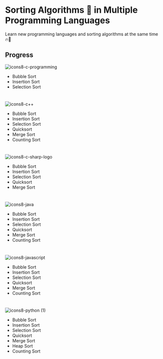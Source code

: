 # Sorting Algorithms 🔁 in Multiple Programming Languages
Learn new programming languages and sorting algorithms at the same time 🔥👏

## Progress

![icons8-c-programming](https://user-images.githubusercontent.com/83048295/159117681-7c33a1d6-dd16-428d-ad3d-925091e1f50a.svg)
* Bubble Sort
* Insertion Sort
* Selection Sort
#
![icons8-c++](https://user-images.githubusercontent.com/83048295/159117828-3e07bc1f-092a-4726-ba1e-ede74892fde7.svg)
* Bubble Sort
* Insertion Sort
* Selection Sort
* Quicksort
* Merge Sort
* Counting Sort
#
![icons8-c-sharp-logo](https://user-images.githubusercontent.com/83048295/159117862-071ff00d-561f-478a-a267-5c45764a0a28.svg)
* Bubble Sort
* Insertion Sort
* Selection Sort
* Quicksort
* Merge Sort
#
![icons8-java](https://user-images.githubusercontent.com/83048295/159117897-f595b626-088b-42fe-af5f-c7f6a424668e.svg)
* Bubble Sort
* Insertion Sort
* Selection Sort
* Quicksort
* Merge Sort
* Counting Sort
#
![icons8-javascript](https://user-images.githubusercontent.com/83048295/159117925-1ede130d-4334-4b4d-b425-1a50ac786f8c.svg)
* Bubble Sort
* Insertion Sort
* Selection Sort
* Quicksort
* Merge Sort
* Counting Sort
#
![icons8-python (1)](https://user-images.githubusercontent.com/83048295/159117743-06d45025-e72c-44f3-b3b3-3a31e9f9c43f.svg)
* Bubble Sort
* Insertion Sort
* Selection Sort
* Quicksort
* Merge Sort
* Heap Sort
* Counting Sort
